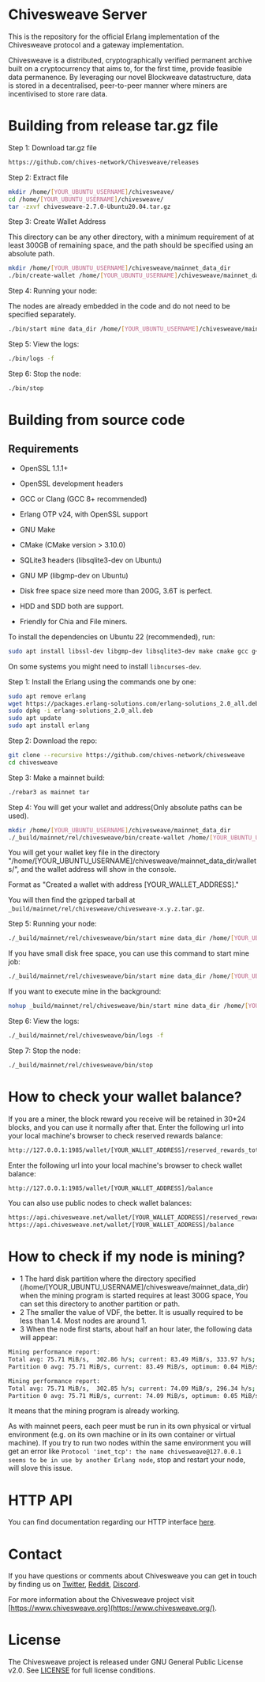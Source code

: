 # Chivesweave Server

This is the repository for the official Erlang implementation of the Chivesweave
protocol and a gateway implementation.

Chivesweave is a distributed, cryptographically verified permanent archive built
on a cryptocurrency that aims to, for the first time, provide feasible data
permanence. By leveraging our novel Blockweave datastructure, data is stored
in a decentralised, peer-to-peer manner where miners are incentivised to
store rare data.

# Building from release tar.gz file

Step 1: Download tar.gz file

```sh
https://github.com/chives-network/Chivesweave/releases

```

Step 2: Extract file

```sh
mkdir /home/[YOUR_UBUNTU_USERNAME]/chivesweave/
cd /home/[YOUR_UBUNTU_USERNAME]/chivesweave/
tar -zxvf chivesweave-2.7.0-Ubuntu20.04.tar.gz
```

Step 3: Create Wallet Address

This directory can be any other directory, with a minimum requirement of at least 300GB of remaining space, and the path should be specified using an absolute path.

```sh
mkdir /home/[YOUR_UBUNTU_USERNAME]/chivesweave/mainnet_data_dir
./bin/create-wallet /home/[YOUR_UBUNTU_USERNAME]/chivesweave/mainnet_data_dir

```

Step 4: Running your node:

The nodes are already embedded in the code and do not need to be specified separately.

```sh
./bin/start mine data_dir /home/[YOUR_UBUNTU_USERNAME]/chivesweave/mainnet_data_dir mining_addr [YOUR_WALLET_ADDRESS] storage_module 0,[YOUR_WALLET_ADDRESS]

```

Step 5: View the logs:

```sh
./bin/logs -f

```

Step 6: Stop the node:

```sh
./bin/stop

```

# Building from source code

## Requirements

- OpenSSL 1.1.1+
- OpenSSL development headers
- GCC or Clang (GCC 8+ recommended)
- Erlang OTP v24, with OpenSSL support
- GNU Make
- CMake (CMake version > 3.10.0)
- SQLite3 headers (libsqlite3-dev on Ubuntu)
- GNU MP (libgmp-dev on Ubuntu)

- Disk free space size need more than 200G, 3.6T is perfect.
- HDD and SDD both are support.
- Friendly for Chia and File miners.

To install the dependencies on Ubuntu 22 (recommended), run:

```sh
sudo apt install libssl-dev libgmp-dev libsqlite3-dev make cmake gcc g++
```

On some systems you might need to install `libncurses-dev`.

Step 1: Install the Erlang using the commands one by one:

```sh
sudo apt remove erlang
wget https://packages.erlang-solutions.com/erlang-solutions_2.0_all.deb
sudo dpkg -i erlang-solutions_2.0_all.deb
sudo apt update
sudo apt install erlang

```

Step 2: Download the repo:

```sh
git clone --recursive https://github.com/chives-network/chivesweave
cd chivesweave

```

Step 3: Make a mainnet build:

```sh
./rebar3 as mainnet tar

```

Step 4: You will get your wallet and address(Only absolute paths can be used).
```sh
mkdir /home/[YOUR_UBUNTU_USERNAME]/chivesweave/mainnet_data_dir
./_build/mainnet/rel/chivesweave/bin/create-wallet /home/[YOUR_UBUNTU_USERNAME]/chivesweave/mainnet_data_dir

```
You will get your wallet key file in the directory "/home/[YOUR_UBUNTU_USERNAME]/chivesweave/mainnet_data_dir/wallets/", and the wallet address will show in the console.

Format as "Created a wallet with address [YOUR_WALLET_ADDRESS]."

You will then find the gzipped tarball at `_build/mainnet/rel/chivesweave/chivesweave-x.y.z.tar.gz`.

Step 5: Running your node:

```sh
./_build/mainnet/rel/chivesweave/bin/start mine data_dir /home/[YOUR_UBUNTU_USERNAME]/chivesweave/mainnet_data_dir mining_addr [YOUR_WALLET_ADDRESS] storage_module 0,[YOUR_WALLET_ADDRESS] peer node1.chivesweave.net

```

If you have small disk free space, you can use this command to start mine job:

```sh
./_build/mainnet/rel/chivesweave/bin/start mine data_dir /home/[YOUR_UBUNTU_USERNAME]/chivesweave/mainnet_data_dir mining_addr [YOUR_WALLET_ADDRESS] storage_module 0,[YOUR_WALLET_ADDRESS] max_disk_pool_buffer_mb 10000 peer node1.chivesweave.net

```

If you want to execute mine in the background:

```sh
nohup _build/mainnet/rel/chivesweave/bin/start mine data_dir /home/[YOUR_UBUNTU_USERNAME]/chivesweave/mainnet_data_dir mining_addr [YOUR_WALLET_ADDRESS] storage_module 0,[YOUR_WALLET_ADDRESS] max_disk_pool_buffer_mb 10000 peer node1.chivesweave.net > output.log 2>&1 &

```

Step 6: View the logs:

```sh
./_build/mainnet/rel/chivesweave/bin/logs -f

```

Step 7: Stop the node:

```sh
./_build/mainnet/rel/chivesweave/bin/stop

```

# How to check your wallet balance? 

If you are a miner, the block reward you receive will be retained in 30*24 blocks, and you can use it normally after that.
Enter the following url into your local machine's browser to check reserved rewards balance:

```sh
http://127.0.0.1:1985/wallet/[YOUR_WALLET_ADDRESS]/reserved_rewards_total
```

Enter the following url into your local machine's browser to check wallet balance:

```sh
http://127.0.0.1:1985/wallet/[YOUR_WALLET_ADDRESS]/balance
```

You can also use public nodes to check wallet balances:

```sh
https://api.chivesweave.net/wallet/[YOUR_WALLET_ADDRESS]/reserved_rewards_total
https://api.chivesweave.net/wallet/[YOUR_WALLET_ADDRESS]/balance
```


# How to check if my node is mining?

- 1 The hard disk partition where the directory specified (/home/[YOUR_UBUNTU_USERNAME]/chivesweave/mainnet_data_dir) when the mining program is started requires at least 300G space, You can set this directory to another partition or path.
- 2 The smaller the value of VDF, the better. It is usually required to be less than 1.4. Most nodes are around 1.
- 3 When the node first starts, about half an hour later, the following data will appear:
```sh
Mining performance report:
Total avg: 75.71 MiB/s,  302.86 h/s; current: 83.49 MiB/s, 333.97 h/s; VDF: 1.25 s.
Partition 0 avg: 75.71 MiB/s, current: 83.49 MiB/s, optimum: 0.04 MiB/s, 0.09 MiB/s (full weave).

Mining performance report:
Total avg: 75.71 MiB/s,  302.85 h/s; current: 74.09 MiB/s, 296.34 h/s; VDF: 1.11 s.
Partition 0 avg: 75.71 MiB/s, current: 74.09 MiB/s, optimum: 0.05 MiB/s, 0.10 MiB/s (full weave).
```
It means that the mining program is already working.


As with mainnet peers, each peer must be run in its own physical or virtual environment (e.g. on its own machine or in its own container or virtual machine). If you try to run two nodes within the same environment you will get an error like `Protocol 'inet_tcp': the name chivesweave@127.0.0.1 seems to be in use by another Erlang node`, stop and restart your node, will slove this issue.


# HTTP API

You can find documentation regarding our HTTP interface [here](http_iface_docs.md).

# Contact

If you have questions or comments about Chivesweave you can get in touch by
finding us on [Twitter](https://twitter.com/chivesweave/), [Reddit](https://www.reddit.com/r/chivesweave), [Discord](https://discord.gg/8KrtgBRjZn).

For more information about the Chivesweave project visit [https://www.chivesweave.org](https://www.chivesweave.org/).

# License

The Chivesweave project is released under GNU General Public License v2.0.
See [LICENSE](LICENSE.md) for full license conditions.
